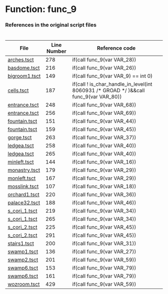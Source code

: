 # Function: func_9
### References in the original script files

#

| File | Line Number | Reference code |
| --- | --- | --- |
| [arches.tsct](../../../out/arches.tsct#L278) | 278 | if(call func_9(var VAR_28)) |
| [basdome.tsct](../../../out/basdome.tsct#L216) | 216 | if(call func_9(var VAR_26)) |
| [bigroom1.tsct](../../../out/bigroom1.tsct#L149) | 149 | if(call func_9(var VAR_9) == int 0) |
| [cells.tsct](../../../out/cells.tsct#L187) | 187 | if(call ! is_char_handle_in_level(int 8060931 /* GROAD */ )&&call func_9(var VAR_80)) |
| [entrance.tsct](../../../out/entrance.tsct#L248) | 248 | if(call func_9(var VAR_68)) |
| [entrance.tsct](../../../out/entrance.tsct#L256) | 256 | if(call func_9(var VAR_69)) |
| [fountain.tsct](../../../out/fountain.tsct#L151) | 151 | if(call func_9(var VAR_44)) |
| [fountain.tsct](../../../out/fountain.tsct#L159) | 159 | if(call func_9(var VAR_45)) |
| [gorge.tsct](../../../out/gorge.tsct#L263) | 263 | if(call func_9(var VAR_37)) |
| [ledgea.tsct](../../../out/ledgea.tsct#L258) | 258 | if(call func_9(var VAR_40)) |
| [ledgea.tsct](../../../out/ledgea.tsct#L265) | 265 | if(call func_9(var VAR_40)) |
| [minleft.tsct](../../../out/minleft.tsct#L144) | 144 | if(call func_9(var VAR_16)) |
| [monastry.tsct](../../../out/monastry.tsct#L179) | 179 | if(call func_9(var VAR_29)) |
| [monleft.tsct](../../../out/monleft.tsct#L167) | 167 | if(call func_9(var VAR_29)) |
| [mosslink.tsct](../../../out/mosslink.tsct#L107) | 107 | if(call func_9(var VAR_18)) |
| [orchard1.tsct](../../../out/orchard1.tsct#L220) | 220 | if(call func_9(var VAR_36)) |
| [palace32.tsct](../../../out/palace32.tsct#L188) | 188 | if(call func_9(var VAR_46)) |
| [s_cori_1.tsct](../../../out/s_cori_1.tsct#L219) | 219 | if(call func_9(var VAR_34)) |
| [s_cori_1.tsct](../../../out/s_cori_1.tsct#L265) | 265 | if(call func_9(var VAR_34)) |
| [s_cori_2.tsct](../../../out/s_cori_2.tsct#L225) | 225 | if(call func_9(var VAR_45)) |
| [s_cori_2.tsct](../../../out/s_cori_2.tsct#L291) | 291 | if(call func_9(var VAR_45)) |
| [stairs1.tsct](../../../out/stairs1.tsct#L200) | 200 | if(call func_9(var VAR_31)) |
| [swamp1.tsct](../../../out/swamp1.tsct#L136) | 136 | if(call func_9(var VAR_27)) |
| [swamp2.tsct](../../../out/swamp2.tsct#L201) | 201 | if(call func_9(var VAR_59)) |
| [swamp6.tsct](../../../out/swamp6.tsct#L153) | 153 | if(call func_9(var VAR_79)) |
| [swamp6.tsct](../../../out/swamp6.tsct#L161) | 161 | if(call func_9(var VAR_79)) |
| [wozroom.tsct](../../../out/wozroom.tsct#L429) | 429 | if(call func_9(var VAR_59)) |
